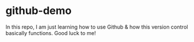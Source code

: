 # github-demo
In this repo, I am just learning how to use Github &amp; how this version control basically functions. Good luck to me!
